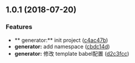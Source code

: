 <a name="1.0.1"></a>
## 1.0.1 (2018-07-20)


### Features

* ** generator:** init project ([c4ac47b](https://github.com/greenfavo/generator-javascript-plugin/commit/c4ac47b))
* **generator:** add namespace ([cbdc14d](https://github.com/greenfavo/generator-javascript-plugin/commit/cbdc14d))
* **generator:** 修改 template babel配置 ([d2c3fcc](https://github.com/greenfavo/generator-javascript-plugin/commit/d2c3fcc))



